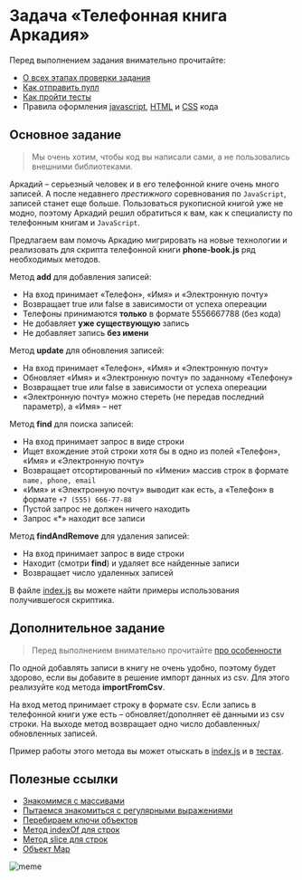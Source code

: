 # Задача «Телефонная книга Аркадия»

Перед выполнением задания внимательно прочитайте:

- [О всех этапах проверки задания](https://github.com/urfu-2018/guides/blob/master/workflow/overall.md)
- [Как отправить пулл](https://github.com/urfu-2018/guides/blob/master/workflow/pull.md)
- [Как пройти тесты](https://github.com/urfu-2018/guides/blob/master/workflow/test.md)
- Правила оформления [javascript](https://github.com/urfu-2018/guides/blob/master/codestyle/js.md), [HTML](https://github.com/urfu-2018/guides/blob/master/codestyle/html.md) и [CSS](https://github.com/urfu-2018/guides/blob/master/codestyle/css.md) кода


## Основное задание

> Мы очень хотим, чтобы код вы написали сами, а не пользовались внешними библиотеками.

Аркадий – серьезный человек и в его телефонной книге очень много записей. А после недавнего _престижного_ соревнования по `JavaScript`, записей станет еще больше.
Пользоваться рукописной книгой уже не модно, поэтому Аркадий решил обратиться к вам, как к специалисту по телефонным книгам и `JavaScript`.

Предлагаем вам помочь Аркадию мигрировать на новые технологии и реализовать для скрипта телефонной книги __phone-book.js__ ряд необходимых методов.

Метод __add__ для добавления записей:
* На вход принимает «Телефон», «Имя» и «Электронную почту»
* Возвращает true или false в зависимости от успеха опереации
* Телефоны принимаются **только** в формате 5556667788 (без кода)
* Не добавляет **уже существующую** запись
* Не добавляет запись **без имени**

Метод __update__ для обновления записей:
* На вход принимает «Телефон», «Имя» и «Электронную почту»
* Обновляет «Имя» и «Электронную почту» по заданному «Телефону»
* Возвращает true или false в зависимости от успеха опереации
* «Электронную почту» можно стереть (не передав последний параметр), а «Имя» – нет

Метод __find__ для поиска записей:
* На вход принимает запрос в виде строки
* Ищет вхождение этой строки хотя бы в одно из полей «Телефон», «Имя» и «Электронную почту»
* Возвращает отсортированный по «Имени» массив строк в формате `name, phone, email`
* «Имя» и «Электронную почту» выводит как есть, а «Телефон» в формате `+7 (555) 666-77-88`
* Пустой запрос не должен ничего находить
* Запрос «*» находит все записи

Метод __findAndRemove__ для удаления записей:
* На вход принимает запрос в виде строки
* Находит (смотри __find__) и удаляет все найденные записи
* Возвращает число удаленных записей

В файле [index.js](./index.js) вы можете найти примеры использования получившегося скриптика.

## Дополнительное задание

> Перед выполнением внимательно прочитайте [про особенности](https://github.com/urfu-2018/guides/blob/master/workflow/extra.md)

По одной добавлять записи в книгу не очень удобно, поэтому будет здорово, если вы добавите в решение импорт данных из csv. Для этого реализуйте код метода __importFromCsv__.

На вход метод принимает строку в формате csv. Если запись в телефонной книги уже есть –  обновляет/дополняет её данными из csv строки. На выходе метод возвращает одно число добавленных/обновленных записей.

Пример работы этого метода вы может отыскать в [index.js](./index.js) и в [тестах](./phone-book.spec.js).

## Полезные ссылки

- [Знакомимся с массивами](https://developer.mozilla.org/ru/docs/Web/JavaScript/Reference/Global_Objects/Array)
- [Пытаемся знакомиться с регулярными выражениями](https://developer.mozilla.org/ru/docs/Web/JavaScript/Reference/Global_Objects/RegExp)
- [Перебираем ключи объектов](https://developer.mozilla.org/ru/docs/Web/JavaScript/Reference/Global_Objects/Object/keys)
- [Метод indexOf для строк](https://developer.mozilla.org/ru/docs/Web/JavaScript/Reference/Global_Objects/String/indexOf)
- [Метод slice для строк](https://developer.mozilla.org/ru/docs/Web/JavaScript/Reference/Global_Objects/String/slice)
- [Объект Map](https://developer.mozilla.org/ru/docs/Web/JavaScript/Reference/Global_Objects/Map)

![meme](https://user-images.githubusercontent.com/11780431/46891973-35008980-ce85-11e8-8a2d-e916e93c67fc.png)
